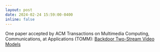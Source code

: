 ```yaml
---
layout: post
date: 2024-02-24 15:59:00-0400
inline: false
---
```


One paper accepted by ACM Transactions on Multimedia Computing, Communications, at Applications (TOMM): <ins>[Backdoor Two-Stream Video Models](https://dl.acm.org/doi/10.1145/3651307)</ins>
